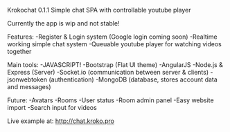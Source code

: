 Krokochat 0.1.1
Simple chat SPA with controllable youtube player

Currently the app is wip and not stable!

Features:
-Register & Login system (Google login coming soon)
-Realtime working simple chat system
-Queuable youtube player for watching videos together

Main tools:
  -JAVASCRIPT!
  -Bootstrap (Flat UI theme)
  -AngularJS
  -Node.js & Express (Server)
  -Socket.io (communication between server & clients)
  -jsonwebtoken (authentication)
  -MongoDB (database, stores account data and messages)

  
Future:
  -Avatars
  -Rooms
  -User status
  -Room admin panel
  -Easy website import
  -Search input for videos
  
  Live example at:
  http://chat.kroko.pro
  
  
	

